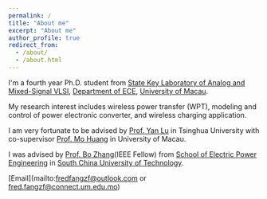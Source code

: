 ```yaml
---
permalink: /
title: "About me"
excerpt: "About me"
author_profile: true
redirect_from: 
  - /about/
  - /about.html
---
```


I'm a fourth year Ph.D. student from [State Key Laboratory of Analog and Mixed-Signal VLSI](https://ime.um.edu.mo/), [Department of ECE](https://www.fst.um.edu.mo/ece/), [University of Macau](https://www.um.edu.mo/).

My research interest includes wireless power transfer (WPT), modeling and control of power electronic converter, and wireless charging application.

I am very fortunate to be advised by [Prof. Yan Lu](https://web.ee.tsinghua.edu.cn/luyan/zh_CN/index.htm) in Tsinghua University with co-supervisor [Prof. Mo Huang](https://www.fst.um.edu.mo/personal/mohuang/) in University of Macau.

I was advised by [Prof. Bo Zhang](https://yanzhao.scut.edu.cn/open/ExpertInfo.aspx?zjbh=woYYKFmSSJj2JJAv1WpdWQ==)(IEEE Fellow) from [School of Electric Power Engineering](https://www2.scut.edu.cn/ep/) in [South China University of Technology](https://www.scut.edu.cn/new/).

[Email](mailto:fredfangzf@outlook.com or fred.fangzf@connect.um.edu.mo)
